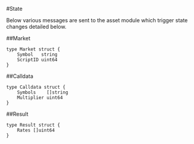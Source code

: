#State

Below various messages are sent to the asset module which trigger state changes detailed below.

##Market
	
	type Market struct {
		Symbol   string
		ScriptID uint64
	}

##Calldata
	
	type Calldata struct {
		Symbols    []string
		Multiplier uint64
	}
	
##Result

	type Result struct {
		Rates []uint64
	}
